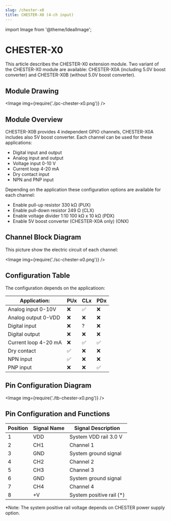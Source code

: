 ```yaml
---
slug: /chester-x0
title: CHESTER-X0 (4-ch input)
---
```

import Image from '@theme/IdealImage';

# CHESTER-X0

This article describes the CHESTER-X0 extension module. Two variant of the CHESTER-X0 module are available: CHESTER-X0A (including 5.0V boost converter) and CHESTER-X0B (without 5.0V boost converter).

## Module Drawing

<Image img={require('./pc-chester-x0.png')} />

## Module Overview

CHESTER-X0B provides 4 independent GPIO channels, CHESTER-X0A includes also 5V boost converter. Each channel can be used for these applications:

* Digital input and output
* Analog input and output
* Voltage input 0-10 V
* Current loop 4-20 mA
* Dry contact input
* NPN and PNP input

Depending on the application these configuration options are available for each channel:

* Enable pull-up resistor 330 kΩ (PUX)
* Enable pull-down resistor 249 Ω (CLX)
* Enable voltage divider 1:10 100 kΩ x 10 kΩ (PDX)
* Enable 5V boost converter (CHESTER-X0A only) (ONX)

## Channel Block Diagram

This picture show the electric circuit of each channel:

<Image img={require('./sc-chester-x0.png')} />

## Configuration Table

The configuration depends on the applicatioon:

| Application:         | PUx | CLx | PDx |
| -------------------- | --- | --- | --- |
| Analog input 0-10V   | ❌   | ✅   | ❌   |
| Analog output 0-VDD  | ❌   | ❌   | ❌   |
| Digital input        | ❌   | ?   | ❌   |
| Digital output       | ❌   | ❌   | ❌   |
| Current loop 4-20 mA | ❌   | ✅   | ✅   |
| Dry contact          | ✅   | ❌   | ❌   |
| NPN input            | ✅   | ❌   | ❌   |
| PNP input            | ❌   | ❌   | ✅   |

## Pin Configuration Diagram

<Image img={require('./tb-chester-x0.png')} />

## Pin Configuration and Functions

| Position | Signal Name | Signal Description       |
| -------- | ----------- | ------------------------ |
| 1        | VDD         | System VDD rail 3.0 V    |
| 2        | CH1         | Channel 1                |
| 3        | GND         | System ground signal     |
| 4        | CH2         | Channel 2                |
| 5        | CH3         | Channel 3                |
| 6        | GND         | System ground signal     |
| 7        | CH4         | Channel 4                |
| 8        | +V          | System positive rail (*) |

*Note: The system positive rail voltage depends on CHESTER power supply option.